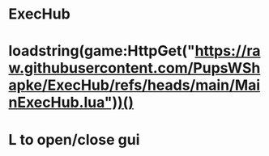 # ExecHub
# loadstring(game:HttpGet("https://raw.githubusercontent.com/PupsWShapke/ExecHub/refs/heads/main/MainExecHub.lua"))()
# L to open/close gui
